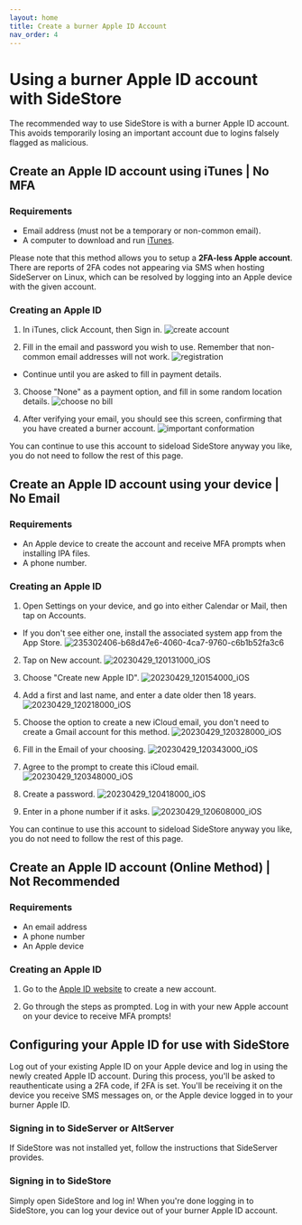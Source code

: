 ```yaml
---
layout: home
title: Create a burner Apple ID Account
nav_order: 4
---
```


# Using a burner Apple ID account with SideStore
The recommended way to use SideStore is with a burner Apple ID account. This avoids temporarily losing an important account due to logins falsely flagged as malicious.

## Create an Apple ID account using iTunes | No MFA

### Requirements

- Email address (must not be a temporary or non-common email).
- A computer to download and run [iTunes](https://www.apple.com/itunes/download/win64).

Please note that this method allows you to setup a **2FA-less Apple account**. There are reports of 2FA codes not appearing via SMS when hosting SideServer on Linux, which can be resolved by logging into an Apple device with the given account.

### Creating an Apple ID
1. In iTunes, click Account, then Sign in.
![create account](https://user-images.githubusercontent.com/26381427/233845327-7d6e00f7-ddf7-449b-af93-c33cd32cd80d.png)

2. Fill in the email and password you wish to use. Remember that non-common email addresses will not work.
![registration](https://user-images.githubusercontent.com/26381427/233845386-4daa2804-63dd-4b87-aa58-10abfb52cff9.png)
* Continue until you are asked to fill in payment details.

3. Choose "None" as a payment option, and fill in some random location details.
![choose no bill](https://user-images.githubusercontent.com/26381427/233845475-6e1d07df-db40-40a4-b4c9-6ad667da7e0c.png)

4. After verifying your email, you should see this screen, confirming that you have created a burner account.
![important conformation](https://user-images.githubusercontent.com/26381427/233845507-2174ec64-34f1-44bd-a6af-6e55f5ee6944.png)

You can continue to use this account to sideload SideStore anyway you like, you do not need to follow the rest of this page.

## Create an Apple ID account using your device | No Email

### Requirements

- An Apple device to create the account and receive MFA prompts when installing IPA files.
- A phone number.

### Creating an Apple ID

1. Open Settings on your device, and go into either Calendar or Mail, then tap on Accounts.
* If you don't see either one, install the associated system app from the App Store.
![235302406-b68d47e6-4060-4ca7-9760-c6b1b52fa3c6](https://user-images.githubusercontent.com/26381427/235302819-cb1ed077-a953-4267-a1ce-711a7e15a31a.png)

2. Tap on New account.
![20230429_120131000_iOS](https://user-images.githubusercontent.com/26381427/235302454-3793f11e-b3b9-432f-b67b-8871e4a3dc75.png)

3. Choose "Create new Apple ID".
![20230429_120154000_iOS](https://user-images.githubusercontent.com/26381427/235302471-61aae593-8623-4490-9fef-c4abba2697d9.png)

4. Add a first and last name, and enter a date older then 18 years.
![20230429_120218000_iOS](https://user-images.githubusercontent.com/26381427/235302503-bfee3f63-4537-4d5c-b199-78cef1b616e6.png)

5. Choose the option to create a new iCloud email, you don't need to create a Gmail account for this method.
![20230429_120328000_iOS](https://user-images.githubusercontent.com/26381427/235302540-b95168b4-a513-4fdc-b530-b701e594e3ea.png)

6. Fill in the Email of your choosing.
![20230429_120343000_iOS](https://user-images.githubusercontent.com/26381427/235302557-92580d73-82bb-4819-852e-70b1aa474d47.png)

7. Agree to the prompt to create this iCloud email.
![20230429_120348000_iOS](https://user-images.githubusercontent.com/26381427/235302571-83ad2add-8027-4ec9-88cd-3c7b8c4b095f.png)

8. Create a password.
![20230429_120418000_iOS](https://user-images.githubusercontent.com/26381427/235302587-15704a70-ef13-43dd-becb-4e32b3015ea2.png)

9. Enter in a phone number if it asks.
![20230429_120608000_iOS](https://user-images.githubusercontent.com/26381427/235302632-738d71e2-7a8b-4962-bd40-b54d8040b597.png)

You can continue to use this account to sideload SideStore anyway you like, you do not need to follow the rest of this page.

## Create an Apple ID account (Online Method) | Not Recommended

### Requirements

- An email address
- A phone number
- An Apple device

### Creating an Apple ID

1. Go to the [Apple ID website](https://appleid.apple.com/account) to create a new account.

2. Go through the steps as prompted. Log in with your new Apple account on your device to receive MFA prompts!

## Configuring your Apple ID for use with SideStore

Log out of your existing Apple ID on your Apple device and log in using the newly created Apple ID account. During this process, you'll be asked to reauthenticate using a 2FA code, if 2FA is set. You'll be receiving it on the device you receive SMS messages on, or the Apple device logged in to your burner Apple ID.

### Signing in to SideServer or AltServer

If SideStore was not installed yet, follow the instructions that SideServer provides. 

### Signing in to SideStore

Simply open SideStore and log in! When you're done logging in to SideStore, you can log your device out of your burner Apple ID account.
